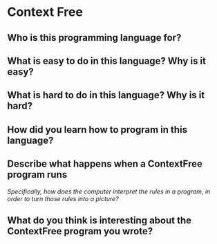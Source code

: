 # Context Free

##  Who is this programming language for?


## What is easy to do in this language? Why is it easy?


## What is hard to do in this language? Why is it hard?


## How did you learn how to program in this language?


## Describe what happens when a ContextFree program runs
_Specifically, how does the computer interpret the rules in a program, in
order to turn those rules into a picture?_


## What do you think is interesting about the ContextFree program you wrote?

